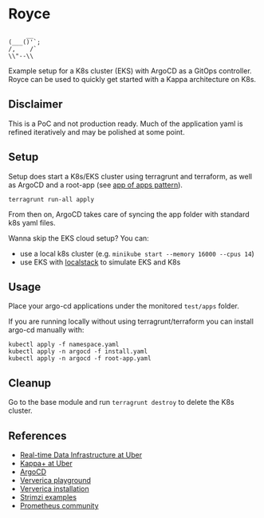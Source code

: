 # Royce

```
     __
(___()'`;
/,    /`
\\"--\\
```

Example setup for a K8s cluster (EKS) with ArgoCD as a GitOps controller.  
Royce can be used to quickly get started with a Kappa architecture on K8s.

## Disclaimer
This is a PoC and not production ready. 
Much of the application yaml is refined iteratively and may be polished at some point.

## Setup

Setup does start a K8s/EKS cluster using terragrunt and terraform, as well as ArgoCD and a root-app (see [app of apps pattern](https://argo-cd.readthedocs.io/en/stable/operator-manual/cluster-bootstrapping/)).
```
terragrunt run-all apply
```

From then on, ArgoCD takes care of syncing the app folder with standard k8s yaml files.

Wanna skip the EKS cloud setup? You can:  
* use a local k8s cluster (e.g. `minikube start --memory 16000 --cpus 14`)
* use EKS with [localstack](https://github.com/localstack/localstack) to simulate EKS and K8s

## Usage

Place your argo-cd applications under the monitored `test/apps` folder.

If you are running locally without using terragrunt/terraform you can install argo-cd manually with:

```
kubectl apply -f namespace.yaml
kubectl apply -n argocd -f install.yaml
kubectl apply -n argocd -f root-app.yaml
```

## Cleanup

Go to the base module and run `terragrunt destroy` to delete the K8s cluster.

## References
* [Real-time Data Infrastructure at Uber](https://arxiv.org/pdf/2104.00087.pdf)
* [Kappa+ at Uber](https://www.youtube.com/watch?v=4qSlsYogALo)
* [ArgoCD](https://argo-cd.readthedocs.io/en/stable/)
* [Ververica playground](https://github.com/ververica/ververica-platform-playground)
* [Ververica installation](https://docs.ververica.com/installation/helm/index.html)
* [Strimzi examples](https://github.com/strimzi/strimzi-kafka-operator/tree/0.26.0/examples)
* [Prometheus community](https://github.com/prometheus-community/helm-charts)
